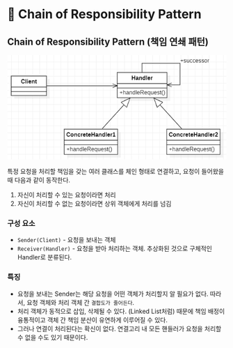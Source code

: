 # 📜 Chain of Responsibility Pattern

## Chain of Responsibility Pattern (책임 연쇄 패턴)

![Chain-Pattern](./imgs/chain-of-responsibility-pattern-(0).png)

특정 요청을 처리할 책임을 갖는 여러 클래스를 체인 형태로 연결하고, 요청이 들어왔을 때 다음과 같이 동작한다.

1. 자신이 처리할 수 있는 요청이라면 처리
2. 자신이 처리할 수 없는 요청이라면 상위 객체에게 처리를 넘김

### 구성 요소

- `Sender(Client)` - 요청을 보내는 객체
- `Receiver(Handler)` - 요청을 받아 처리하는 객체. 추상화된 것으로 구체적인 Handler로 분류된다.

### 특징

- 요청을 보내는 Sender는 해당 요청을 어떤 객체가 처리할지 알 필요가 없다. 따라서, 요청 객체와 처리 객체 간 `결합도가 줄어든다`.
- 처리 객체가 동적으로 삽입, 삭제될 수 있다. (Linked List처럼) 때문에 책임 배정이 융통적이고 객체 간 책임 분산이 유연하게 이루어질 수 있다.
- 그러나 연결이 처리된다는 확신이 없다. 연결고리 내 모든 핸들러가 요청을 처리할 수 없을 수도 있기 때문이다.
